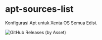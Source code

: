 # apt-sources-list

 Konfigurasi Apt untuk Xenta OS Semua Edisi.
 
 ![GitHub Releases (by Asset)](https://img.shields.io/github/downloads/xentaoslinux/apt-sources-list/2.0.2+xentaos2/apt-sources-list_2.0.2+xentaos2_all.deb.svg)
